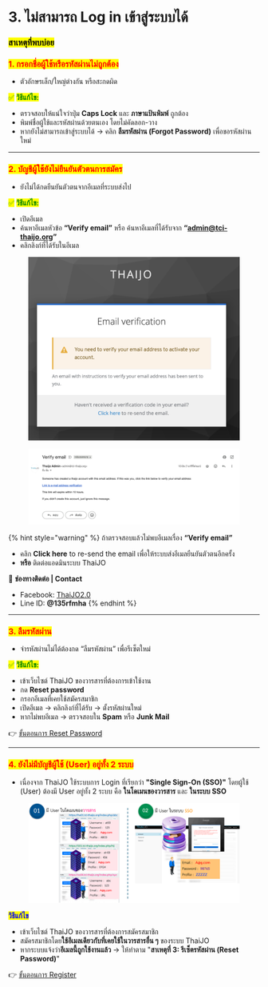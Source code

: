 # 3. ไม่สามารถ Log in เข้าสู่ระบบได้

### <mark style="color:$success;">**สาเหตุที่พบบ่อย**</mark>

### <mark style="color:red;background-color:yellow;">**1. กรอกชื่อผู้ใช้หรือรหัสผ่านไม่ถูกต้อง**</mark>

* ตัวอักษรเล็ก/ใหญ่ต่างกัน หรือสะกดผิด

<mark style="color:green;">✅</mark> <mark style="color:green;"></mark><mark style="color:green;">**วิธีแก้ไข:**</mark>

* ตรวจสอบให้แน่ใจว่าปุ่ม **Caps Lock** และ **ภาษาแป้นพิมพ์** ถูกต้อง
* พิมพ์ชื่อผู้ใช้และรหัสผ่านด้วยตนเอง โดยไม่คัดลอก-วาง
* หากยังไม่สามารถเข้าสู่ระบบได้ → คลิก **ลืมรหัสผ่าน (Forgot Password)** เพื่อขอรหัสผ่านใหม่

***

### <mark style="color:red;background-color:yellow;">**2. บัญชีผู้ใช้ยังไม่ยืนยันตัวตนการสมัคร**</mark>

* ยังไม่ได้กดยืนยันตัวตนจากอีเมลที่ระบบส่งไป

<mark style="color:green;">✅</mark> <mark style="color:green;"></mark><mark style="color:green;">**วิธีแก้ไข:**</mark>

* เปิดอีเมล
* ค้นหาอีเมลหัวข้อ **“Verify email”** หรือ ค้นหาอีเมลที่ได้รับจาก **“admin@tci-thaijo.org”**
* คลิกลิงก์ที่ได้รับในอีเมล

<div><figure><img src=".gitbook/assets/Screenshot 2568-09-12 at 10.07.34.png" alt=""><figcaption></figcaption></figure> <figure><img src=".gitbook/assets/Screenshot 2568-09-12 at 10.07.21.png" alt=""><figcaption></figcaption></figure></div>

{% hint style="warning" %}
ถ้าตรวจสอบแล้วไม่พบอีเมลเรื่อง **“Verify email”**&#x20;

* คลิก **Click here** to re-send the email เพื่อให้ระบบส่งอีเมลยืนยันตัวตนอีกครั้ง
* **หรือ** ติดต่อแอดมินระบบ ThaiJO

📌 **ช่องทางติดต่อ | Contact**

* Facebook: [ThaiJO2.0](https://www.facebook.com/ThaiJo2.0)
* Line ID: **@135rfmha**
{% endhint %}

***

### <mark style="color:red;background-color:yellow;">**3. ลืมรหัสผ่าน**</mark>

* จำรหัสผ่านไม่ได้ต้องกด “ลืมรหัสผ่าน” เพื่อรีเซ็ตใหม่

<mark style="color:green;">✅</mark> <mark style="color:green;"></mark><mark style="color:green;">**วิธีแก้ไข:**</mark>

* เข้าเว็บไซต์ ThaiJO ของวารสารที่ต้องการเข้าใช้งาน
* กด **Reset password**
* กรอกอีเมลที่เคยใช้สมัครสมาชิก
* เปิดอีเมล → คลิกลิงก์ที่ได้รับ → ตั้งรหัสผ่านใหม่
* หากไม่พบอีเมล → ตรวจสอบใน **Spam** หรือ **Junk Mail**

👉 [ขั้นตอนการ Reset Password](https://drive.google.com/file/d/16s4NHMUew0D8S6-Piifh-fWa9PKj4gjK/view?usp=sharing)

***

### <mark style="color:red;background-color:yellow;">**4. ยังไม่มีบัญชีผู้ใช้ (User) อยู่ทั้ง 2 ระบบ**</mark>&#x20;

* เนื่องจาก ThaiJO ใช้ระบบการ Login ที่เรียกว่า **"Single Sign-On (SSO)"** โดยผู้ใช้ (User) ต้องมี User อยู่ทั้ง 2 ระบบ คือ **ในโดเมนของวารสาร** และ **ในระบบ SSO**

<figure><img src=".gitbook/assets/Pic-SSOuser.png" alt=""><figcaption></figcaption></figure>

<mark style="color:blue;">**วิธีแก้ไข**</mark>

* เข้าเว็บไซต์ ThaiJO ของวารสารที่ต้องการสมัครสมาชิก
* สมัครสมาชิกโดย**ใช้อีเมลเดียวกับที่เคยใช้ในวารสารอื่น ๆ** ของระบบ ThaiJO
* หากระบบแจ้งว่า**อีเมลนี้ถูกใช้งานแล้ว** → ให้ทำตาม "**สาเหตุที่ 3: รีเซ็ตรหัสผ่าน (Reset Password)**"

👉 [ขั้นตอนการ Register](https://drive.google.com/file/d/1NAQXZRAXrm2z8P7auw-b_z0mQfplOC8D/view?usp=sharing)
